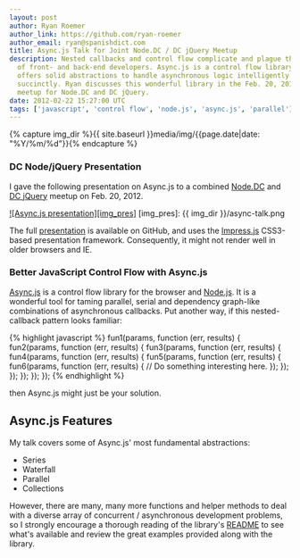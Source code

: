 ```yaml
---
layout: post
author: Ryan Roemer
author_link: https://github.com/ryan-roemer
author_email: ryan@spanishdict.com
title: Async.js Talk for Joint Node.DC / DC jQuery Meetup
description: Nested callbacks and control flow complicate and plague the lives
  of front- and back-end developers. Async.js is a control flow library that
  offers solid abstractions to handle asynchronous logic intelligently and
  succinctly. Ryan discusses this wonderful library in the Feb. 20, 2012 joint
  meetup for Node.DC and DC jQuery.
date: 2012-02-22 15:27:00 UTC
tags: ['javascript', 'control flow', 'node.js', 'async.js', 'parallel']
---
```

{% capture img_dir %}{{ site.baseurl }}media/img/{{page.date|date: "%Y/%m/%d"}}{% endcapture %}

### DC Node/jQuery Presentation

I gave the following presentation on Async.js to a combined [Node.DC][node_dc]
and [DC jQuery][dcjq] meetup on Feb. 20, 2012.

[![Async.js presentation][img_pres]][pres]
[img_pres]: {{ img_dir }}/async-talk.png

The full [presentation][pres] is available on GitHub, and uses the
[Impress.js][impress] CSS3-based presentation framework. Consequently, it
might not render well in older browsers and IE.

### Better JavaScript Control Flow with Async.js

[Async.js][asyncjs] is a control flow library for the browser and
[Node.js][nodejs]. It is a wonderful tool for taming parallel, serial and
dependency graph-like combinations of asynchronous callbacks. Put another way,
if this nested-callback pattern looks familiar:

{% highlight javascript %}
fun1(params, function (err, results) {
  fun2(params, function (err, results) {
    fun3(params, function (err, results) {
      fun4(params, function (err, results) {
        fun5(params, function (err, results) {
          fun6(params, function (err, results) {
            // Do something interesting here.
          });
        });
      });
    });
  });
});
{% endhighlight %}

then Async.js might just be your solution.

<!-- more start -->

## Async.js Features

My talk covers some of Async.js' most fundamental abstractions:

* Series
* Waterfall
* Parallel
* Collections

However, there are many, many more functions and helper methods to deal with
a diverse array of concurrent / asynchronous development problems, so I
strongly encourage a thorough reading of the library's [README][asyncjs] to
see what's available and review the great examples provided along with the
library.

[nodejs]: http://nodejs.org/
[asyncjs]: https://github.com/caolan/async
[node_dc]: http://www.meetup.com/node-dc/events/49905452/
[dcjq]: http://www.meetup.com/DC-jQuery-Users-Group/events/51798912/
[pres]: http://ryan-roemer.github.com/nodedc-async-talk/#/title
[impress]: http://bartaz.github.com/impress.js
[prezi]: http://prezi.com/

<!-- more end -->
